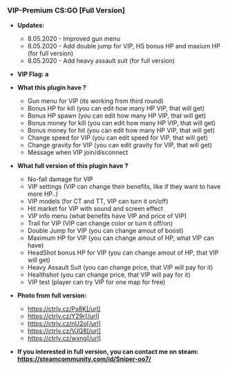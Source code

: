 ### VIP-Premium CS:GO [Full Version]

* **Updates:**
    - 8.05.2020 - Improved gun menu
    - 8.05.2020 - Add double jump for VIP, HS bonus HP and maxium HP (for full version)
    - 8.05.2020 - Add heavy assault suit (for full version)

* **VIP Flag: a**

* **What this plugin have ?**
    - Gun menu for VIP (its working from third round)
    - Bonus HP for kill (you can edit how many HP VIP, that will get)
    - Bonus HP spawn (you can edit how many HP VIP, that will get)
    - Bonus money for kill (you can edit how many HP VIP, that will get)
    - Bonus money for hit (you can edit how many HP VIP, that will get)
    - Change speed for VIP (you can edit speed for VIP, that will get)
    - Change gravity for VIP (you can edit gravity for VIP, that will get)
    - Message when VIP join/disconnect

* **What full version of this plugin have ?**
    - No-fall damage for VIP
    - VIP settings (VIP can change their benefits, like if they want to have more HP..)
    - VIP models (for CT and TT, VIP can turn it on/off)
    - Hit market for VIP with sound and screen effect
    - VIP info menu (what benefits have VIP and price of VIP)
    - Trail for VIP (VIP can change color or turn it off/on)
    - Double Jump for VIP (you can change amout of boost)
    - Maximum HP for VIP (you can change amout of HP, what VIP can have)
    - HeadShot bonus HP for VIP (you can change amout of HP, that VIP will get)
    - Heavy Assault Suit (you can change price, that VIP will pay for it)
    - Healthshot (you can change price, that VIP will pay for it)
    - VIP test (player can try VIP for one map for free)

* **Photo from full version:**
    - https://ctrlv.cz/Px8K[/url]
    - https://ctrlv.cz/Y29r[/url]
    - https://ctrlv.cz/nU2o[/url]
    - https://ctrlv.cz/VJQ8[/url]
    - https://ctrlv.cz/wxng[/url]

* **If you interested in full version, you can contact me on steam: https://steamcommunity.com/id/Sniper-oo7/**
